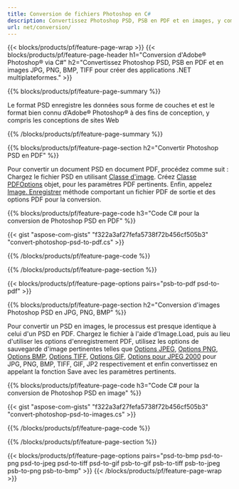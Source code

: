 ```yaml
---
title: Conversion de fichiers Photoshop en C#
description: Convertissez Photoshop PSD, PSB en PDF et en images, y compris BMP, JPG, PNG, TIFF avec quelques lignes de code C# via la bibliothèque .NET.
url: net/conversion/
---
```


{{< blocks/products/pf/feature-page-wrap >}}
{{< blocks/products/pf/feature-page-header h1="Conversion d'Adobe® Photoshop® via C#" h2="Convertissez Photoshop PSD, PSB en PDF et en images JPG, PNG, BMP, TIFF pour créer des applications .NET multiplateformes." >}}

{{% blocks/products/pf/feature-page-summary %}}

Le format PSD enregistre les données sous forme de couches et est le format bien connu d’Adobe® Photoshop® à des fins de conception, y compris les conceptions de sites Web


{{% /blocks/products/pf/feature-page-summary %}}

{{% blocks/products/pf/feature-page-section h2="Convertir Photoshop PSD en PDF" %}}

Pour convertir un document PSD en document PDF, procédez comme suit : Chargez le fichier PSD en utilisant [Classe d'image](https://apireference.aspose.com/net/psd/aspose.psd/image). Créez [Classe PDFOptions](https://apireference.aspose.com/net/psd/aspose.psd.imageoptions/pdfoptions) objet, pour les paramètres PDF pertinents. Enfin, appelez [Image. Enregistrer](https://apireference.aspose.com/net/psd/aspose.psd.image/save/methods/3) méthode comportant un fichier PDF de sortie et des options PDF pour la conversion.

{{% blocks/products/pf/feature-page-code h3="Code C# pour la conversion de Photoshop PSD en PDF" %}}

{{< gist "aspose-com-gists" "f322a3af27fefa5738f72b456cf505b3" "convert-photoshop-psd-to-pdf.cs" >}}

{{% /blocks/products/pf/feature-page-code %}}

{{% /blocks/products/pf/feature-page-section %}}

{{< blocks/products/pf/feature-page-options pairs="psb-to-pdf psd-to-pdf" >}}

{{% blocks/products/pf/feature-page-section h2="Conversion d'images Photoshop PSD en JPG, PNG, BMP" %}}

Pour convertir un PSD en images, le processus est presque identique à celui d'un PSD en PDF. Chargez le fichier à l'aide d'Image.Load, puis au lieu d'utiliser les options d'enregistrement PDF, utilisez les options de sauvegarde d'image pertinentes telles que [Options JPEG](https://apireference.aspose.com/net/psd/aspose.psd.imageoptions/jpegoptions), [Options PNG](https://apireference.aspose.com/net/psd/aspose.psd.imageoptions/pngoptions),  [Options BMP](https://apireference.aspose.com/net/psd/aspose.psd.imageoptions/bmpoptions), [Options TIFF](https://apireference.aspose.com/net/psd/aspose.psd.imageoptions/tiffoptions),  [Options GIF](https://apireference.aspose.com/net/psd/aspose.psd.imageoptions/gifoptions), [Options pour JPEG 2000](https://apireference.aspose.com/net/psd/aspose.psd.imageoptions/jpeg2000options) pour JPG, PNG, BMP, TIFF, GIF, JP2 respectivement et enfin convertissez en appelant la fonction Save avec les paramètres pertinents.


{{% blocks/products/pf/feature-page-code h3="Code C# pour la conversion de Photoshop PSD en image" %}}

{{< gist "aspose-com-gists" "f322a3af27fefa5738f72b456cf505b3" "convert-photoshop-psd-to-images.cs" >}}

{{% /blocks/products/pf/feature-page-code %}}

{{% /blocks/products/pf/feature-page-section %}}

{{< blocks/products/pf/feature-page-options pairs="psd-to-bmp psd-to-png psd-to-jpeg psd-to-tiff psd-to-gif psb-to-gif psb-to-tiff psb-to-jpeg psb-to-png psb-to-bmp" >}}
{{< /blocks/products/pf/feature-page-wrap >}}
